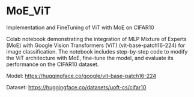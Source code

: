 # MoE_ViT
Implementation and FineTuning of ViT with MoE on CIFAR10

Colab notebook demonstrating the integration of MLP Mixture of Experts (MoE) with Google Vision Transformers (ViT) (vit-base-patch16-224) for image classification. The notebook includes step-by-step code to modify the ViT architecture with MoE, fine-tune the model, and evaluate its performance on the CIFAR10 dataset.

Model: https://huggingface.co/google/vit-base-patch16-224

Dataset: https://huggingface.co/datasets/uoft-cs/cifar10
